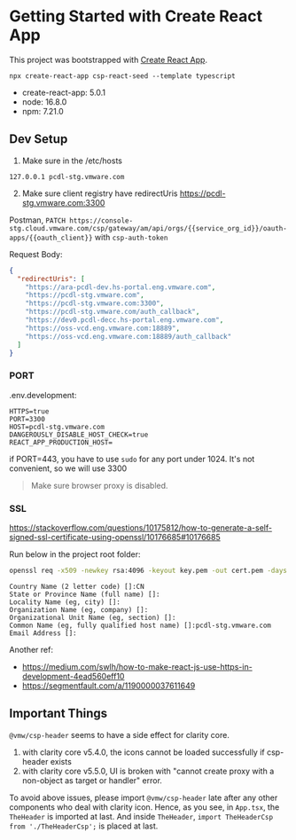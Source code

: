# Getting Started with Create React App

This project was bootstrapped with [Create React App](https://github.com/facebook/create-react-app).

`npx create-react-app csp-react-seed --template typescript`

- create-react-app: 5.0.1
- node: 16.8.0
- npm: 7.21.0

## Dev Setup

1. Make sure in the /etc/hosts

```
127.0.0.1 pcdl-stg.vmware.com
```

2. Make sure client registry have redirectUris https://pcdl-stg.vmware.com:3300

Postman,
`PATCH https://console-stg.cloud.vmware.com/csp/gateway/am/api/orgs/{{service_org_id}}/oauth-apps/{{oauth_client}}` with
`csp-auth-token`

Request Body:

```json
{
  "redirectUris": [
    "https://ara-pcdl-dev.hs-portal.eng.vmware.com",
    "https://pcdl-stg.vmware.com",
    "https://pcdl-stg.vmware.com:3300",
    "https://pcdl-stg.vmware.com/auth_callback",
    "https://dev0.pcdl-decc.hs-portal.eng.vmware.com",
    "https://oss-vcd.eng.vmware.com:18889",
    "https://oss-vcd.eng.vmware.com:18889/auth_callback"
  ]
}
```

### PORT

.env.development:

```
HTTPS=true
PORT=3300
HOST=pcdl-stg.vmware.com
DANGEROUSLY_DISABLE_HOST_CHECK=true
REACT_APP_PRODUCTION_HOST=
```

if PORT=443, you have to use `sudo` for any port under 1024. It's not convenient, so we will use 3300

> Make sure browser proxy is disabled.

### SSL

https://stackoverflow.com/questions/10175812/how-to-generate-a-self-signed-ssl-certificate-using-openssl/10176685#10176685

Run below in the project root folder:

```bash
openssl req -x509 -newkey rsa:4096 -keyout key.pem -out cert.pem -days 365 -nodes
```

```
Country Name (2 letter code) []:CN
State or Province Name (full name) []:
Locality Name (eg, city) []:
Organization Name (eg, company) []:
Organizational Unit Name (eg, section) []:
Common Name (eg, fully qualified host name) []:pcdl-stg.vmware.com
Email Address []:
```

Another ref:

- https://medium.com/swlh/how-to-make-react-js-use-https-in-development-4ead560eff10
- https://segmentfault.com/a/1190000037611649

## Important Things

`@vmw/csp-header` seems to have a side effect for clarity core.

1. with clarity core v5.4.0, the icons cannot be loaded successfully if csp-header exists
2. with clarity core v5.5.0, UI is broken with "cannot create proxy with a non-object as target or handler" error.

To avoid above issues, please import `@vmw/csp-header` late after any other components who deal with clarity icon.
Hence, as you see, in `App.tsx`, the `TheHeader` is imported at last. And inside `TheHeader`,
`import TheHeaderCsp from './TheHeaderCsp';` is placed at last.
